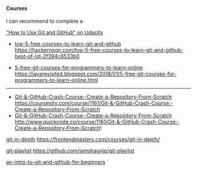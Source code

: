 #### Courses
I can recommend to complete a

[“How to Use Git and GitHub” on Udacity](https://www.udacity.com/course/how-to-use-git-and-github--ud775)

- [top-5-free-courses-to-learn-git-and-github]() https://hackernoon.com/top-5-free-courses-to-learn-git-and-github-best-of-lot-2f394c6533b0

- [5-free-git-courses-for-programmers-to-learn-online]() https://javarevisited.blogspot.com/2018/01/5-free-git-courses-for-programmers-to-learn-online.html
---

- [Git-&-GitHub-Crash-Course:-Create-a-Repository-From-Scratch]() https://coursesity.com/course/1161/Git-&-GitHub-Crash-Course:-Create-a-Repository-From-Scratch
- [Git-&-GitHub-Crash-Course:-Create-a-Repository-From-Scratch]() http://www.quickcode.co/course/1161/Git-&-GitHub-Crash-Course:-Create-a-Repository-From-Scratch!


[git-in-depth]() https://frontendmasters.com/courses/git-in-depth/

[git-playlist]() https://github.com/iamshaunjp/git-playlist

[an-intro-to-git-and-github-for-beginners](https://docsbay.net/an-intro-to-git-and-github-for-beginners)
